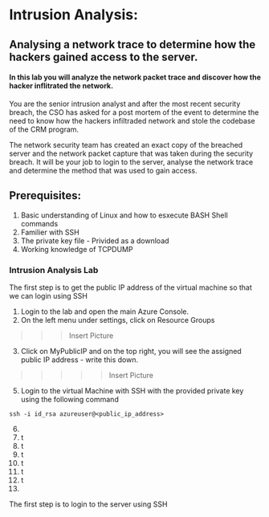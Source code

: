 # Intrusion Analysis: 
## Analysing a network trace to determine how the hackers gained access to the server.<br>
#### In this lab you will analyze the network packet trace and discover how the hacker inflitrated the network.

You are the senior intrusion analyst and after the most recent security breach, the CSO has asked for a post mortem of the event to determine the need to know how the hackers infiltraded network and stole the codebase of the CRM program. 

The network security team has created an exact copy of the breached server and the network packet capture that was taken during the security breach. It will be your job to login to the server, analyse the network trace and determine the method that was used to gain access. 

## Prerequisites:
1. Basic understanding of Linux and how to esxecute BASH Shell commands
2. Familier with SSH 
3. The private key file - Privided as a download
4. Working knowledge of TCPDUMP 


### Intrusion Analysis Lab

The first step is to get the public IP address of the virtual machine so that we can login using SSH

1. Login to the lab and open the main Azure Console. 
2. On the left menu under settings, click on Resource Groups 
>>>Insert Picture

3. Click on MyPublicIP and on the top right, you will see the assigned public IP address - write this down. 
>>>>>Insert Picture

5. Login to the virtual Machine with SSH with the provided private key using the following command

`ssh -i id_rsa azureuser@<public_ip_address>`

6. 
7. t
8. t
9. t
10. t
11. t
12. t
13. 















 


The first step is to login to the server using SSH 



